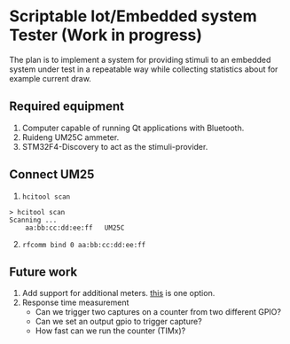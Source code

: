 # Scriptable Iot/Embedded system Tester (Work in progress)

The plan is to implement a system for providing stimuli to an embedded
system under test in a repeatable way while collecting statistics about 
for example current draw. 


## Required equipment 

1. Computer capable of running Qt applications with Bluetooth.
2. Ruideng UM25C ammeter.
3. STM32F4-Discovery to act as the stimuli-provider. 


## Connect UM25

1. `hcitool scan` 

```
> hcitool scan
Scanning ...
	aa:bb:cc:dd:ee:ff	UM25C
```

2. `rfcomm bind 0 aa:bb:cc:dd:ee:ff`


## Future work

1. Add support for additional meters. [this](https://reference.digilentinc.com/pmod/pmodisns20/start) is one option.
2. Response time measurement 
   - Can we trigger two captures on a counter from two different GPIO? 
   - Can we set an output gpio to trigger capture?
   - How fast can we run the counter (TIMx)? 
     
